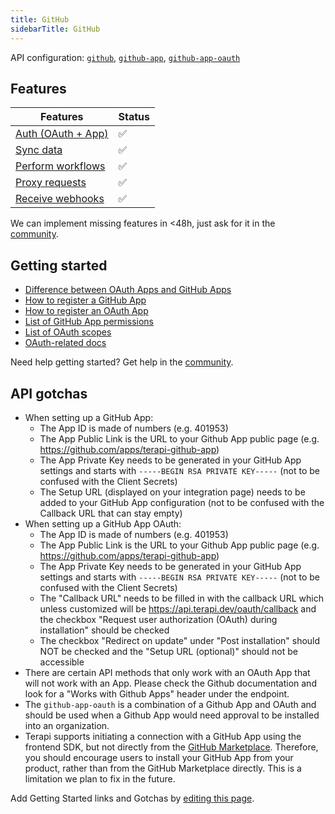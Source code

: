 ```yaml
---
title: GitHub  
sidebarTitle: GitHub  
---
```


API configuration: [`github`](https://terapi.dev/providers.yaml), [`github-app`](https://terapi.dev/providers.yaml), [`github-app-oauth`](https://terapi.dev/providers.yaml)

## Features

| Features | Status |
| - | - |
| [Auth (OAuth + App)](/integrate/guides/authorize-an-api) | ✅ |
| [Sync data](/integrate/guides/sync-data-from-an-api) | ✅ |
| [Perform workflows](/integrate/guides/perform-workflows-with-an-api) | ✅ |
| [Proxy requests](/integrate/guides/proxy-requests-to-an-api) | ✅ |
| [Receive webhooks](/integrate/guides/receive-webhooks-from-an-api) | ✅ |

We can implement missing features in &lt;48h, just ask for it in the [community](#).

## Getting started

-   [Difference between OAuth Apps and GitHub Apps](https://docs.github.com/en/apps/oauth-apps/building-oauth-apps/differences-between-github-apps-and-oauth-apps)
-   [How to register a GitHub App](https://docs.github.com/en/apps/creating-github-apps/registering-a-github-app/registering-a-github-app)
-   [How to register an OAuth App](https://docs.github.com/en/apps/oauth-apps/building-oauth-apps/creating-an-oauth-app)
-   [List of GitHub App permissions](https://docs.github.com/en/rest/overview/permissions-required-for-github-apps)
-   [List of OAuth scopes](https://docs.github.com/en/apps/oauth-apps/building-oauth-apps/scopes-for-oauth-apps#available-scopes)
-   [OAuth-related docs](https://docs.github.com/en/apps/oauth-apps/building-oauth-apps/authorizing-oauth-apps)

Need help getting started? Get help in the [community](#).

## API gotchas

-   When setting up a GitHub App:
    - The App ID is made of numbers (e.g. 401953)
    - The App Public Link is the URL to your Github App public page (e.g. https://github.com/apps/terapi-github-app)
    - The App Private Key needs to be generated in your GitHub App settings and starts with `-----BEGIN RSA PRIVATE KEY-----` (not to be confused with the Client Secrets)
    - The Setup URL (displayed on your integration page) needs to be added to your GitHub App configuration (not to be confused with the Callback URL that can stay empty)
-   When setting up a GitHub App OAuth:
    - The App ID is made of numbers (e.g. 401953)
    - The App Public Link is the URL to your Github App public page (e.g. https://github.com/apps/terapi-github-app)
    - The App Private Key needs to be generated in your GitHub App settings and starts with `-----BEGIN RSA PRIVATE KEY-----` (not to be confused with the Client Secrets)
    - The "Callback URL" needs to be filled in with the callback URL which unless customized will be https://api.terapi.dev/oauth/callback and the checkbox "Request user authorization (OAuth) during installation" should be checked
    - The checkbox "Redirect on update" under "Post installation" should NOT be checked and the "Setup URL (optional)" should not be accessible
-   There are certain API methods that only work with an OAuth App that will not work with an App. Please check the Github documentation and look for a "Works with Github Apps" header under the endpoint.
-   The `github-app-oauth` is a combination of a Github App and OAuth and should be used when a Github App would need approval to be installed into an organization.
-   Terapi supports initiating a connection with a GitHub App using the frontend SDK, but not directly from the [GitHub Marketplace](https://github.com/marketplace). Therefore, you should encourage users to install your GitHub App from your product, rather than from the GitHub Marketplace directly. This is a limitation we plan to fix in the future.

Add Getting Started links and Gotchas by [editing this page](#).
